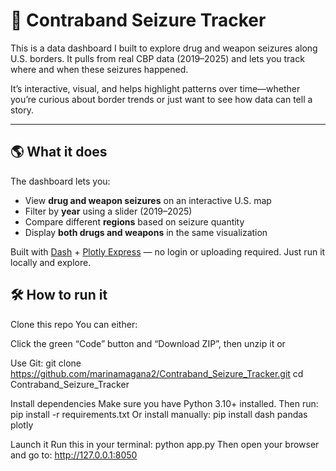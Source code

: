 # 🚨 Contraband Seizure Tracker

This is a data dashboard I built to explore drug and weapon seizures along U.S. borders. It pulls from real CBP data (2019–2025) and lets you track where and when these seizures happened.

It’s interactive, visual, and helps highlight patterns over time—whether you’re curious about border trends or just want to see how data can tell a story.

---

## 🌎 What it does

The dashboard lets you:
- View **drug and weapon seizures** on an interactive U.S. map
- Filter by **year** using a slider (2019–2025)
- Compare different **regions** based on seizure quantity
- Display **both drugs and weapons** in the same visualization

Built with [Dash](https://dash.plotly.com/) + [Plotly Express](https://plotly.com/python/plotly-express/) — no login or uploading required. Just run it locally and explore.

## 🛠️ How to run it
Clone this repo
You can either:

Click the green “Code” button and “Download ZIP”, then unzip it
or

Use Git:
git clone https://github.com/marinamagana2/Contraband_Seizure_Tracker.git
cd Contraband_Seizure_Tracker

Install dependencies
Make sure you have Python 3.10+ installed. Then run:
pip install -r requirements.txt
Or install manually:
pip install dash pandas plotly

Launch it
Run this in your terminal:
python app.py
Then open your browser and go to:
http://127.0.0.1:8050
